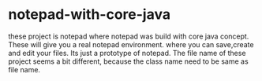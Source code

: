 # notepad-with-core-java
these project is notepad where notepad was build with core java concept. These will give you a real notepad environment. where you can save,create and edit your files.
Its just a prototype of notepad. The file name of these project seems a bit different, because the class name need to be same as file name.
